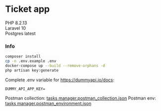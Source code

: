 # Ticket app
PHP 8.2.13 <br>
Laravel 10 <br>
Postgres latest <br>

### Info
```bash
composer install
cp -n .env.example .env
docker-compose up --build --remove-orphans -d
php artisan key:generate
```

Complete .env variable for https://dummyapi.io/docs:
```.dotenv
DUMMY_API_APP_KEY=
```

Postman collection: [tasks manager.postman_collection.json](tasks%20manager.postman_collection.json)
Postman env: [tasks manager.postman_environment.json](tasks%20manager.postman_environment.json)